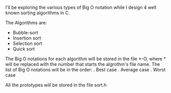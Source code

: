 I'll be exploring the various types of Big O notation while I
design 4 well known sorting algorithms in C.

The Algorithms are:
- Bubble-sort
- Insertion sort
- Selection sort
- Quick sort

The Big O notations for each algorithm will be stored in the file
*-O, where * will be replaced with the number that starts the
algrothm's file name. The list of Big O notations will be in the order:
. Best case
. Average case
. Worst case

All the prototypes will be stored in the file sort.h
